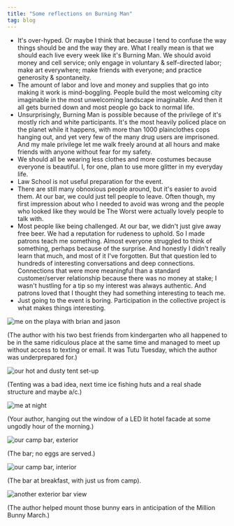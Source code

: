 ```yaml
---
title: "Some reflections on Burning Man"
tag: blog
---
```


- It's over-hyped. Or maybe I think that because I tend to confuse the way things should be and the way they are. What I really mean is that we should each live every week like it's Burning Man. We should avoid money and cell service; only engage in voluntary & self-directed labor; make art everywhere; make friends with everyone; and practice generosity & spontaneity.
- The amount of labor and love and money and supplies that go into making it work is mind-boggling. People build the most welcoming city imaginable in the most unwelcoming landscape imaginable. And then it all gets burned down and most people go back to normal life.
- Unsurprisingly, Burning Man is possible because of the privilege of it's mostly rich and white participants. It's the most heavily policed place on the planet while it happens, with more than 1000 plainclothes cops hanging out, and yet very few of the many drug users are imprisoned. And my male privilege let me walk freely around at all hours and make friends with anyone without fear for my safety.
- We should all be wearing less clothes and more costumes because everyone is beautiful. I, for one, plan to use more glitter in my everyday life.
- Law School is not useful preparation for the event.
- There are still many obnoxious people around, but it's easier to avoid them. At our bar, we could just tell people to leave. Often though, my first impression about who I needed to avoid was wrong and the people who looked like they would be The Worst were actually lovely people to talk with.
- Most people like being challenged. At our bar, we didn't just give away free beer. We had a reputation for rudeness to uphold. So I made patrons teach me something. Almost everyone struggled to think of something, perhaps because of the surprise. And honestly I didn't really learn that much, and most of it I've forgotten. But that question led to hundreds of interesting conversations and deep connections. Connections that were more meaningful than a standard customer/server relationship because there was no money at stake; I wasn't hustling for a tip so my interest was always authentic. And patrons loved that I thought they had something interesting to teach me.
- Just going to the event is boring. Participation in the collective project is what makes things interesting.

![me on the playa with brian and jason](/assets/images/wordpress/burning-man-1.jpg )

(The author with his two best friends from kindergarten who all happened to be in the same ridiculous place at the same time and managed to meet up without access to texting or email. It was Tutu Tuesday, which the author was underprepared for.)

![our hot and dusty tent set-up](/assets/images/wordpress/burning-man-2.jpg)

(Tenting was a bad idea, next time ice fishing huts and a real shade structure and maybe a/c.)

![me at night](/assets/images/wordpress/burning-man-3.jpg)

(Your author, hanging out the window of a LED lit hotel facade at some ungodly hour of the morning.)

![our camp bar, exterior](/assets/images/wordpress/burning-man-4.jpg)

(The bar; no eggs are served.)

![our camp bar, interior](/assets/images/wordpress/burning-man-5.jpg)

(The bar at breakfast, with just us from camp).

![another exterior bar view](/assets/images/wordpress/burning-man-6.jpg)

(The author helped mount those bunny ears in anticipation of the Million Bunny March.)
